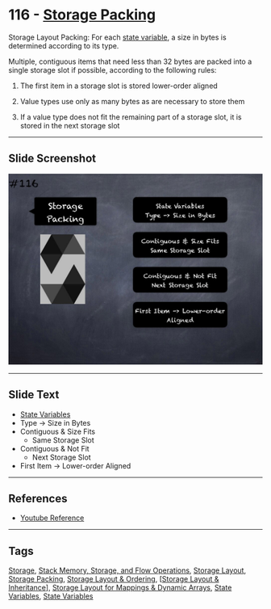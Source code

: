 # 116 - [Storage Packing](Storage%20Packing.md)
Storage Layout Packing: For each [state variable](State%20Variables.md), a size in bytes is determined according to its type. 

Multiple, contiguous items that need less than 32 bytes are packed into a single storage slot if possible, according to the following rules:

1. The first item in a storage slot is stored lower-order aligned
    
2. Value types use only as many bytes as are necessary to store them
    
3. If a value type does not fit the remaining part of a storage slot, it is stored in the next storage slot

___
## Slide Screenshot
![116.jpg](../../images/3.%20Solidity%20201/116.jpg)
___
## Slide Text
- [State Variables](State%20Variables.md)
- Type -> Size in Bytes
- Contiguous & Size Fits
	- Same Storage Slot
- Contiguous & Not Fit
	- Next Storage Slot
- First Item -> Lower-order Aligned
___
## References
- [Youtube Reference](https://youtu.be/3bFgsmsQXrE?t=1162)
___
## Tags
[Storage](../1.%20Ethereum101/Storage.md), [Stack Memory, Storage, and Flow Operations](../1.%20Ethereum101/Stack%20Memory,%20Storage,%20and%20Flow%20Operations.md), [Storage Layout](Storage%20Layout.md), [Storage Packing](Storage%20Packing.md), [Storage Layout & Ordering](Storage%20Layout%20&%20Ordering.md), [[Storage Layout & Inheritance](Storage%20Layout%20&%20Inheritance.md)], [Storage Layout for Mappings & Dynamic Arrays](Storage%20Layout%20for%20Mappings%20&%20Dynamic%20Arrays.md), [State Variables](../2.%20Solidity%20101/State%20Variables.md), [State Variables](State%20Variables.md)